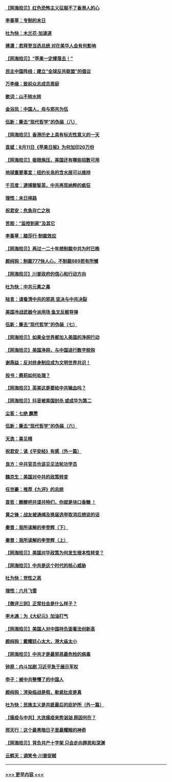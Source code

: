 #### [【网海拾贝】红色恐怖主义征服不了香港人的心](../pages/nsc993/n12329296.md?t=08142051) 
#### [李春草：专制的末日](../pages/nsc993/n12329079.md?t=08142051) 
#### [吐为快：木兰花‧加速道](../pages/nsc993/n12327366.md?t=08142051) 
#### [拂潇：若拜登当选总统 对在美华人会有何影响](../pages/nsc993/n12295996.md?t=08142051) 
#### [【网海拾贝】“苹果一定撑落去！”](../pages/nsc993/n12326784.md?t=08142051) 
#### [民主中国阵线：建立“全球反共联盟”的倡议](../pages/nsc993/n12324177.md?t=08142051) 
#### [万李缘：致前众志成员周庭](../pages/nsc993/n12324635.md?t=08142051) 
#### [歌词：山不转水转](../pages/nsc993/n12324599.md?t=08142051) 
#### [金浴凤：中国人，毋与邪共为伍](../pages/nsc993/n12324257.md?t=08142051) 
#### [伍新：撕去“现代哲学”的伪装（八）](../pages/nsc993/n12324188.md?t=08142051) 
#### [【网海拾贝】香港历史上具有标志性意义的一天](../pages/nsc993/n12324021.md?t=08142051) 
#### [袁斌：8月11日《苹果日报》为何加印20万份](../pages/nsc993/n12323955.md?t=08142051) 
#### [【网海拾贝】极限施压，美国还有哪些招数可用](../pages/nsc993/n12322512.md?t=08142051) 
#### [地球重要事宜：纽约长岛的含水层可以维持](../pages/nsc993/n12321844.md?t=08142051) 
#### [千百度：逮捕黎智英，中共再现纳粹的疯狂](../pages/nsc993/n12321777.md?t=08142051) 
#### [理悟：末日择路](../pages/nsc993/n12320812.md?t=08142051) 
#### [祝君安：危急存亡之秋](../pages/nsc993/n12320795.md?t=08142051) 
#### [苦胆：“监控到家”及其它](../pages/nsc993/n12320751.md?t=08142051) 
#### [李春草：踏莎行·制裁效应](../pages/nsc993/n12318290.md?t=08142051) 
#### [【网海拾贝】再过一二十年想制裁中共为时已晚](../pages/nsc993/n12318195.md?t=08142051) 
#### [颜纯钩：制裁777快人心，不制裁689若有所憾](../pages/nsc993/n12316912.md?t=08142051) 
#### [【网海拾贝】川普政府的信心和行动方向](../pages/nsc993/n12316673.md?t=08142051) 
#### [吐为快：中共元素之毒](../pages/nsc993/n12316547.md?t=08142051) 
#### [陆言：请看清中共的邪恶 坚决与中共决裂](../pages/nsc993/n12315784.md?t=08142051) 
#### [美国冷战武器今派用场 鱼叉反舰导弹](../pages/nsc993/n12316258.md?t=08142051) 
#### [伍新：撕去“现代哲学”的伪装（七）](../pages/nsc993/n12315846.md?t=08142051) 
#### [【网海拾贝】如果全世界都加入美国的净网行动](../pages/nsc993/n12315588.md?t=08142051) 
#### [【网海拾贝】美国净网，与中国进行数字脱钩](../pages/nsc993/n12312813.md?t=08142051) 
#### [谢燕益：反对终身制应成为文明世界共识！](../pages/nsc993/n12310465.md?t=08142051) 
#### [投书：蔡莉如何处理？](../pages/nsc993/n12310224.md?t=08142051) 
#### [【网海拾贝】英美这是要给中共输血吗？](../pages/nsc993/n12307646.md?t=08142051) 
#### [【网海拾贝】抖音被美国封杀 或成华为第二](../pages/nsc993/n12305277.md?t=08142051) 
#### [尘客：七绝 霹雳](../pages/nsc993/n12304053.md?t=08142051) 
#### [伍新：撕去“现代哲学”的伪装（六）](../pages/nsc993/n12303243.md?t=08142051) 
#### [天逸：喜见晴](../pages/nsc993/n12303226.md?t=08142051) 
#### [祝君安：读《平安经》有感（外一篇）](../pages/nsc993/n12303170.md?t=08142051) 
#### [良方：中共官员也该见见法轮功学员](../pages/nsc993/n12302985.md?t=08142051) 
#### [魏京生：美国对中共的政策转变](../pages/nsc993/n12302929.md?t=08142051) 
#### [任世豪：推荐《九评》的总统](../pages/nsc993/n12302838.md?t=08142051) 
#### [袁哲：醒醒吧共谍共特们，你就是块口香糖 ！](../pages/nsc993/n12302678.md?t=08142051) 
#### [黄之锋：战友被通缉及换届选举取消后想说的话](../pages/nsc993/n12302681.md?t=08142051) 
#### [秦晋：我所读解的李登辉（下）](../pages/nsc993/n12302171.md?t=08142051) 
#### [秦晋：我所读解的李登辉（上）](../pages/nsc993/n12301979.md?t=08142051) 
#### [【网海拾贝】美国对华政策为何发生根本性转变？](../pages/nsc993/n12302091.md?t=08142051) 
#### [【网海拾贝】中共是这个时代的核心威胁](../pages/nsc993/n12300541.md?t=08142051) 
#### [吐为快：党性之恶](../pages/nsc993/n12300263.md?t=08142051) 
#### [理悟：六月飞雪](../pages/nsc993/n12300243.md?t=08142051) 
#### [【微评三则】正常社会是什么样子？](../pages/nsc993/n12300228.md?t=08142051) 
#### [李木通：为《大纪元》加油打气](../pages/nsc993/n12280363.md?t=08142051) 
#### [【网海拾贝】美国人对中国持负面看法创新高](../pages/nsc993/n12298720.md?t=08142051) 
#### [颜纯钩：戴耀廷心太大，港大庙太小](../pages/nsc993/n12297682.md?t=08142051) 
#### [【网海拾贝】中共才是最邪恶最危险的病毒](../pages/nsc993/n12296470.md?t=08142051) 
#### [钟原：内斗加剧 习近平急于展示军权](../pages/nsc993/n12292544.md?t=08142051) 
#### [申子：被中共整懵了的中国人](../pages/nsc993/n12291389.md?t=08142051) 
#### [颜纯钩：渲染临战是假，勒紧肚皮是真](../pages/nsc993/n12290945.md?t=08142051) 
#### [吐为快：民族主义是共匪最后的庇护所（外一篇）](../pages/nsc993/n12290887.md?t=08142051) 
#### [【瘟疫与中共】大连瘟疫来势汹汹 原因何在？](../pages/nsc993/n12287474.md?t=08142051) 
#### [邢天行：这个最黑暗日子里最耀眼的神奇](../pages/nsc993/n12289882.md?t=08142051) 
#### [【网海拾贝】背负共产十字架 只会走向罪恶和深渊](../pages/nsc993/n12288290.md?t=08142051) 
#### [云鹤天：调笑令·川普捉贼](../pages/nsc993/n12285672.md?t=08142051) 

----
#### [ >>> 更早内容 <<< ](../indexes/nsc993-earlier.md)
